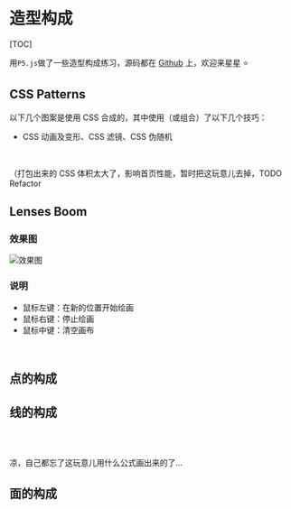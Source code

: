 # 造型构成

[TOC]

用`P5.js`做了一些造型构成练习，源码都在 [Github](https://github.com/Lionad-Morotar/blogs/tree/master/blogs/.vuepress/components) 上，欢迎来星星 ⭐

## CSS Patterns

以下几个图案是使用 CSS 合成的，其中使用（或组合）了以下几个技巧：

-   CSS 动画及变形、CSS 滤镜、CSS 伪随机

<br />

（打包出来的 CSS 体积太大了，影响首页性能，暂时把这玩意儿去掉，TODO Refactor
<!-- 
  <Article-C200403-CSSPatterns />
  <Article-C200403-CSSPatterns-2 />
 -->

## Lenses Boom

### 效果图

<img
  srcset="
    https://mgear-image.oss-cn-shanghai.aliyuncs.com/image/p5/2020-04-03-10-48-22_480.png 480w,
    https://mgear-image.oss-cn-shanghai.aliyuncs.com/image/p5/2020-04-03-10-48-22_960.png 960w,
    https://mgear-image.oss-cn-shanghai.aliyuncs.com/image/p5/2020-04-03-10-48-22_1440.png 1440w"
  src="https://mgear-image.oss-cn-shanghai.aliyuncs.com/image/p5/2020-04-03-10-48-22_1440.png"
  alt="效果图"
/>

### 说明

-   鼠标左键：在新的位置开始绘画
-   鼠标右键：停止绘画
-   鼠标中键：清空画布

<br />

<Article-C200403-LensesBoom />

## 点的构成

<Article-C200403-DotBasic />

## 线的构成

<Article-C200403-LineBasic />

<br />

<Article-C200403-LineBasic-2 />

<br />

凉，自己都忘了这玩意儿用什么公式画出来的了...

<Article-C200403-LineBasic-3 />

## 面的构成

<Article-C200403-AreaBasic-1 />

<br />

<Article-C200403-AreaBasic-2 />
